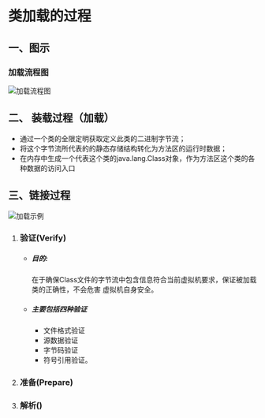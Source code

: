 # 类加载的过程

## 一、图示

### 加载流程图

![加载流程图](https://gitee.com/ShaoxiongDu/imageBed/raw/master/%E7%AC%AC02%E7%AB%A0_%E7%B1%BB%E7%9A%84%E5%8A%A0%E8%BD%BD%E8%BF%87%E7%A8%8B.jpg)

## 二、 装载过程（加载）

- 通过一个类的全限定明获取定义此类的二进制字节流；
- 将这个字节流所代表的的静态存储结构转化为方法区的运行时数据；
- 在内存中生成一个代表这个类的java.lang.Class对象，作为方法区这个类的各种数据的访问入口

## 三、链接过程

![加载示例](https://gitee.com/ShaoxiongDu/imageBed/raw/master/image-20210617145249791.png)

1. ### 验证(Verify)

   - ##### 目的:

       在于确保Class文件的字节流中包含信息符合当前虚拟机要求，保证被加载类的正确性，不会危害	虚拟机自身安全。

   - ##### 主要包括四种验证

     - 文件格式验证
     - 源数据验证
     - 字节码验证
     - 符号引用验证。

2. ### 准备(Prepare)

3. ### 解析()
